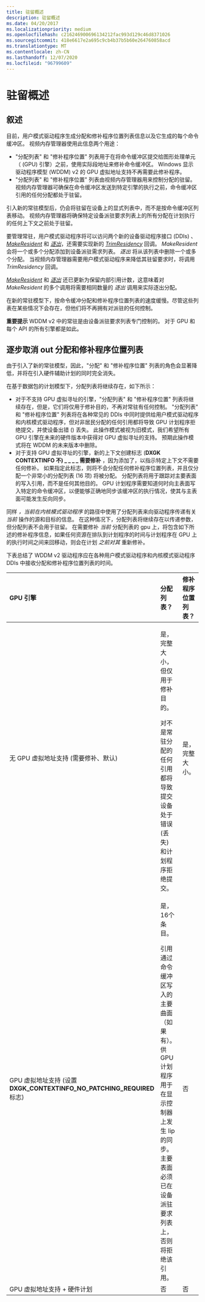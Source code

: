 ```yaml
---
title: 驻留概述
description: 驻留概述
ms.date: 04/20/2017
ms.localizationpriority: medium
ms.openlocfilehash: c216246900696134212fac993d129c46d8371026
ms.sourcegitcommit: 418e6617e2a695c9cb4b37b5b60e264760858acd
ms.translationtype: MT
ms.contentlocale: zh-CN
ms.lasthandoff: 12/07/2020
ms.locfileid: "96799609"
---
```

# <a name="residency-overview"></a>驻留概述


## <a name="span-idoverviewspanspan-idoverviewspanspan-idoverviewspanoverview"></a><span id="Overview"></span><span id="overview"></span><span id="OVERVIEW"></span>叙述


目前，用户模式驱动程序生成分配和修补程序位置列表信息以及它生成的每个命令缓冲区。 视频内存管理器使用此信息两个用途：

-   "分配列表" 和 "修补程序位置" 列表用于在将命令缓冲区提交给图形处理单元（ (GPU) 引擎）之前，使用实际段地址来修补命令缓冲区。 Windows 显示驱动程序模型 (WDDM) v2 的 GPU 虚拟地址支持不再需要此修补程序。
-   "分配列表" 和 "修补程序位置" 列表由视频内存管理器用来控制分配的驻留。 视频内存管理器可确保在命令缓冲区发送到特定引擎的执行之前，命令缓冲区引用的任何分配都处于驻留。

引入新的常驻模型后，仍会将驻留在设备上的显式列表中，而不是按命令缓冲区列表移动。 视频内存管理器将确保特定设备派驻要求列表上的所有分配在计划执行的任何上下文之前处于驻留。

要管理常驻，用户模式驱动程序将可以访问两个新的设备驱动程序接口 (DDIs) 、 [*MakeResident*](/windows-hardware/drivers/ddi/d3dumddi/nc-d3dumddi-pfnd3dddi_makeresidentcb) 和 [*逐出*](/windows-hardware/drivers/ddi/d3dumddi/nc-d3dumddi-pfnd3dddi_evictcb)，还需要实现新的 [*TrimResidency*](/windows-hardware/drivers/ddi/d3dumddi/nc-d3dumddi-pfnd3dddi_trimresidencyset) 回调。 *MakeResident* 会将一个或多个分配添加到设备派驻需求列表。 *逐出* 将从该列表中删除一个或多个分配。 当视频内存管理器需要用户模式驱动程序来降低其驻留要求时，将调用 *TrimResidency* 回调。

[*MakeResident*](/windows-hardware/drivers/ddi/d3dumddi/nc-d3dumddi-pfnd3dddi_makeresidentcb) 和 [*逐出*](/windows-hardware/drivers/ddi/d3dumddi/nc-d3dumddi-pfnd3dddi_evictcb) 还已更新为保留内部引用计数，这意味着对 *MakeResident* 的多个调用将需要相同数量的 *逐出* 调用来实际逐出分配。

在新的常驻模型下，按命令缓冲分配和修补程序位置列表的速度缓慢。尽管这些列表在某些情况下会存在，但他们将不再拥有对派驻的任何控制。

**重要提示**  WDDM v2 中的常驻是由设备派驻要求列表专门控制的。 对于 GPU 和每个 API 的所有引擎都是如此。

 

## <a name="span-idphasing_out_allocation_and_patch_location_listspanspan-idphasing_out_allocation_and_patch_location_listspanspan-idphasing_out_allocation_and_patch_location_listspanphasing-out-allocation-and-patch-location-list"></a><span id="Phasing_out_allocation_and_patch_location_list"></span><span id="phasing_out_allocation_and_patch_location_list"></span><span id="PHASING_OUT_ALLOCATION_AND_PATCH_LOCATION_LIST"></span>逐步取消 out 分配和修补程序位置列表


由于引入了新的常驻模型，因此，"分配" 和 "修补程序位置" 列表的角色会显著降低，并将在引入硬件辅助计划的同时完全消失。

在基于数据包的计划模型下，分配列表将继续存在，如下所示：

-   对于不支持 GPU 虚拟寻址的引擎，"分配列表" 和 "修补程序位置" 列表将继续存在，但是，它们将仅用于修补目的，不再对常驻有任何控制。 "分配列表" 和 "修补程序位置" 列表将在各种常见的 DDIs 中同时提供给用户模式驱动程序和内核模式驱动程序，但对非居民分配的任何引用都将导致 GPU 计划程序拒绝提交，并使设备出错 () 丢失。 此操作模式被视为旧模式，我们希望所有 GPU 引擎在未来的硬件版本中获得对 GPU 虚拟寻址的支持。 预期此操作模式将在 WDDM 的未来版本中删除。
-   对于支持 GPU 虚拟寻址的引擎，新的上下文创建标志 (**DXGK CONTEXTINFO 不) \_ \_ \_ \_ 需要修补** ，因为添加了，以指示特定上下文不需要任何修补。 如果指定此标志，则将不会分配任何修补程序位置列表，并且仅分配一个非常小的分配列表 (16 项) 将被分配。 分配列表将用于跟踪对主要表面的写入引用，而不是任何其他目的。 GPU 计划程序需要知道何时向主表面写入特定的命令缓冲区，以便能够正确地同步该缓冲区的执行情况，使其与主表面可能发生反向同步。

同样 *，当前在内核模式驱动程序* 的路径中使用了分配列表来向驱动程序传递有关 *当前* 操作的源和目标的信息。 在这种情况下，分配列表将继续存在以传递参数，但分配列表不会用于驻留。 在需要修补 *当前* 分配列表的 gpu 上，将包含如下所述的修补程序信息，如果任何资源在排队到计划程序的时间与计划程序在 GPU 上的执行时间之间来回移动，则会在计划 *之前对其* 重新修补。

下表总结了 WDDM v2 驱动程序应在各种用户模式驱动程序和内核模式驱动程序 DDIs 中接收分配和修补程序位置列表的时间。

<table>
<colgroup>
<col width="33%" />
<col width="33%" />
<col width="33%" />
</colgroup>
<thead>
<tr class="header">
<th align="left">GPU 引擎</th>
<th align="left">分配列表？</th>
<th align="left">修补程序位置列表？</th>
</tr>
</thead>
<tbody>
<tr class="odd">
<td align="left">无 GPU 虚拟地址支持 (需要修补、默认) </td>
<td align="left"><p>是，完整大小，但仅用于修补目的。</p>
对不是常驻分配的任何引用都将导致提交设备处于错误 (丢失) 和计划程序拒绝提交。</td>
<td align="left">是，完整大小。</td>
</tr>
<tr class="even">
<td align="left">GPU 虚拟地址支持 (设置 <strong>DXGK_CONTEXTINFO_NO_PATCHING_REQUIRED</strong> 标志) </td>
<td align="left"><p>是，16个条目。</p>
引用通过命令缓冲区写入的主要曲面（如果有）。 供 GPU 计划程序用于在显示控制器上发生 lip 的同步。 主要表面必须已在设备派驻要求列表上，否则将拒绝该引用。</td>
<td align="left">否</td>
</tr>
<tr class="odd">
<td align="left">GPU 虚拟地址支持 + 硬件计划</td>
<td align="left">否</td>
<td align="left">否</td>
</tr>
</tbody>
</table>

 

 

